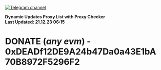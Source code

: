 [![Telegram channel](https://img.shields.io/endpoint?url=https://runkit.io/damiankrawczyk/telegram-badge/branches/master?url=https://t.me/n4z4v0d)](https://t.me/n4z4v0d) 

**Dynamic Updates Proxy List with Proxy Checker**  
**Last Updated: 21.12.23 06:15**

# DONATE (_any evm_) - 0xDEADf12DE9A24b47Da0a43E1bA70B8972F5296F2
